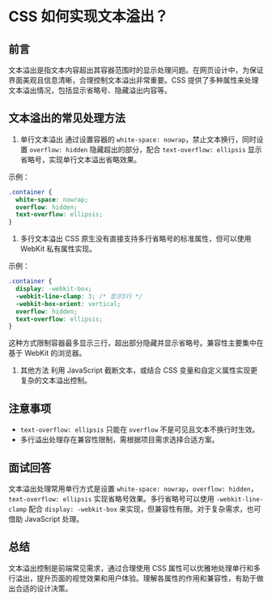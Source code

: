 # **CSS 如何实现文本溢出？**

## 前言

文本溢出是指文本内容超出其容器范围时的显示处理问题。在网页设计中，为保证界面美观且信息清晰，合理控制文本溢出非常重要。CSS 提供了多种属性来处理文本溢出情况，包括显示省略号、隐藏溢出内容等。

## 文本溢出的常见处理方法

1. 单行文本溢出
   通过设置容器的 `white-space: nowrap`，禁止文本换行，同时设置 `overflow: hidden` 隐藏超出的部分，配合 `text-overflow: ellipsis` 显示省略号，实现单行文本溢出省略效果。

示例：

```css
.container {
  white-space: nowrap;
  overflow: hidden;
  text-overflow: ellipsis;
}
```

1. 多行文本溢出
   CSS 原生没有直接支持多行省略号的标准属性，但可以使用 WebKit 私有属性实现。

示例：

```css
.container {
  display: -webkit-box;
  -webkit-line-clamp: 3; /* 显示3行 */
  -webkit-box-orient: vertical;
  overflow: hidden;
  text-overflow: ellipsis;
}
```

这种方式限制容器最多显示三行，超出部分隐藏并显示省略号。兼容性主要集中在基于 WebKit 的浏览器。

1. 其他方法
   利用 JavaScript 截断文本，或结合 CSS 变量和自定义属性实现更复杂的文本溢出控制。

## 注意事项

- `text-overflow: ellipsis` 只能在 `overflow` 不是可见且文本不换行时生效。
- 多行溢出处理存在兼容性限制，需根据项目需求选择合适方案。

## 面试回答

文本溢出处理常用单行方式是设置 `white-space: nowrap`，`overflow: hidden`，`text-overflow: ellipsis` 实现省略号效果。多行省略号可以使用 `-webkit-line-clamp` 配合 `display: -webkit-box` 来实现，但兼容性有限。对于复杂需求，也可借助 JavaScript 处理。

## 总结

文本溢出控制是前端常见需求，通过合理使用 CSS 属性可以优雅地处理单行和多行溢出，提升页面的视觉效果和用户体验。理解各属性的作用和兼容性，有助于做出合适的设计决策。